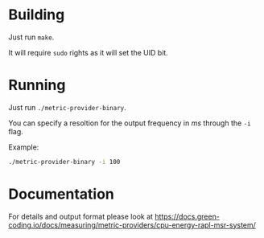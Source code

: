 # Building

Just run `make`.

It will require `sudo` rights as it will set the UID bit.

# Running

Just run `./metric-provider-binary`.

You can specify a resoltion for the output frequency in *ms* through the `-i` flag.

Example:

```bash
./metric-provider-binary -i 100
```

# Documentation

For details and output format please look at https://docs.green-coding.io/docs/measuring/metric-providers/cpu-energy-rapl-msr-system/